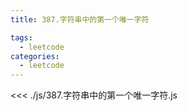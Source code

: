 ```yaml
---
title: 387.字符串中的第一个唯一字符

tags:
  - leetcode
categories:
  - leetcode
---
```


<<< ./js/387.字符串中的第一个唯一字符.js
